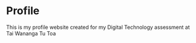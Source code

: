 # Profile
This is my profile website created for my Digital Technology assessment at Tai Wananga Tu Toa
